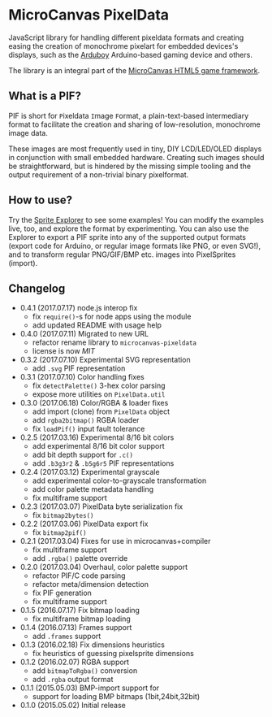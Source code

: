 # MicroCanvas PixelData
JavaScript library for handling different pixeldata formats and creating easing
the creation of monochrome pixelart for embedded devices's displays, such as the
[Arduboy](//github.com/arduboy/arduboy) Arduino-based gaming device and others.

The library is an integral part of the [MicroCanvas HTML5 game framework](
  https://github.com/flaki/microcanvas).

## What is a PIF?
PIF is short for `P`ixeldata `I`mage `F`ormat, a plain-text-based intermediary
format to facilitate the creation and sharing of low-resolution, monochrome
image data.

These images are most frequently used in tiny, DIY LCD/LED/OLED displays in
conjunction with small embedded hardware. Creating such images should be
straightforward, but is hindered by the missing simple tooling and the
output requirement of a non-trivial binary pixelformat.

## How to use?
Try the [Sprite Explorer](
  http://flaki.github.io/microcanvas-pixeldata/explorer/
) to see some examples! You can modify the examples live, too,
and explore the format by experimenting. You can also use the Explorer to
export a PIF sprite into any of the supported output formats (export code for
Arduino, or regular image formats like PNG, or even SVG!), and to transform
regular PNG/GIF/BMP etc. images into PixelSprites (import).


## Changelog
- 0.4.1 (2017.07.17) node.js interop fix
  - fix `require()`-s for node apps using the module
  - add updated README with usage help
- 0.4.0 (2017.07.11) Migrated to new URL
  - refactor rename library to `microcanvas-pixeldata`
  - license is now *MIT*
- 0.3.2 (2017.07.10) Experimental SVG representation
  - add `.svg` PIF representation
- 0.3.1 (2017.07.10) Color handling fixes
  - fix `detectPalette()` 3-hex color parsing
  - expose more utilities on `PixelData.util`
- 0.3.0 (2017.06.18) Color/RGBA & loader fixes
  - add import (clone) from `PixelData` object
  - add `rgba2bitmap()` RGBA loader
  - fix `loadPif()` input fault tolerance
- 0.2.5 (2017.03.16) Experimental 8/16 bit colors
  - add experimental 8/16 bit color support
  - add bit depth support for `.c()`
  - add `.b3g3r2` & `.b5g6r5` PIF representations
- 0.2.4 (2017.03.12) Experimental grayscale
  - add experimental color-to-grayscale transformation
  - add color palette metadata handling
  - fix multiframe support
- 0.2.3 (2017.03.07) PixelData byte serialization fix
  - fix `bitmap2bytes()`
- 0.2.2 (2017.03.06) PixelData export fix
  - fix `bitmap2pif()`
- 0.2.1 (2017.03.04) Fixes for use in microcanvas+compiler
  - fix multiframe support
  - add `.rgba()` palette override
- 0.2.0 (2017.03.04) Overhaul, color palette support
  - refactor PIF/C code parsing
  - refactor meta/dimension detection
  - fix PIF generation
  - fix multiframe support
- 0.1.5 (2016.07.17) Fix bitmap loading
  - fix multiframe bitmap loading
- 0.1.4 (2016.07.13) Frames support
  - add `.frames` support
- 0.1.3 (2016.02.18) Fix dimensions heuristics
  - fix heuristics of guessing pixelsprite dimensions
- 0.1.2 (2016.02.07) RGBA support
  - add `bitmapToRgba()` conversion
  - add `.rgba` output format
- 0.1.1 (2015.05.03) BMP-import support for
  - support for loading BMP bitmaps (1bit,24bit,32bit)
- 0.1.0 (2015.05.02) Initial release
